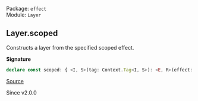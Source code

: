 Package: `effect`<br />
Module: `Layer`<br />

## Layer.scoped

Constructs a layer from the specified scoped effect.

**Signature**

```ts
declare const scoped: { <I, S>(tag: Context.Tag<I, S>): <E, R>(effect: Effect.Effect<Types.NoInfer<S>, E, R>) => Layer<I, E, Exclude<R, Scope.Scope>>; <I, S, E, R>(tag: Context.Tag<I, S>, effect: Effect.Effect<Types.NoInfer<S>, E, R>): Layer<I, E, Exclude<R, Scope.Scope>>; }
```

[Source](https://github.com/Effect-TS/effect/tree/main/packages/effect/src/Layer.ts#L727)

Since v2.0.0